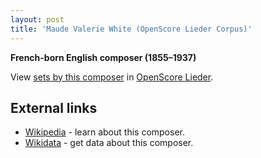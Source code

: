 ```yaml
---
layout: post
title: 'Maude Valerie White (OpenScore Lieder Corpus)'
---
```


__French-born English composer (1855–1937)__

View [sets by this composer] in [OpenScore Lieder].

[sets by this composer]: https://musescore.com/openscore-lieder-corpus/sets?order=title&text=White,+Maude
[OpenScore Lieder]: https://musescore.com/openscore-lieder-corpus

## External links

- [Wikipedia] - learn about this composer.
- [Wikidata] - get data about this composer.

[Wikipedia]: https://en.wikipedia.org/wiki/Maude_Valérie_White
[Wikidata]: https://www.wikidata.org/wiki/Q6006797
